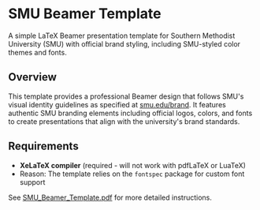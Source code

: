 # SMU Beamer Template

A simple LaTeX Beamer presentation template for Southern Methodist University (SMU) with official brand styling, including SMU-styled color themes and fonts. 

## Overview

This template provides a professional Beamer design that follows SMU's visual identity guidelines as specified at [smu.edu/brand](https://www.smu.edu/brand). It features authentic SMU branding elements including official logos, colors, and fonts to create presentations that align with the university's brand standards.

## Requirements

- **XeLaTeX compiler** (required - will not work with pdfLaTeX or LuaTeX)
- Reason: The template relies on the `fontspec` package for custom font support

See [SMU_Beamer_Template.pdf](https://github.com/AndrewHoSMU/SMUBeamerTemplate/blob/main/SMU_Beamer_Template.pdf) for more detailed instructions.
